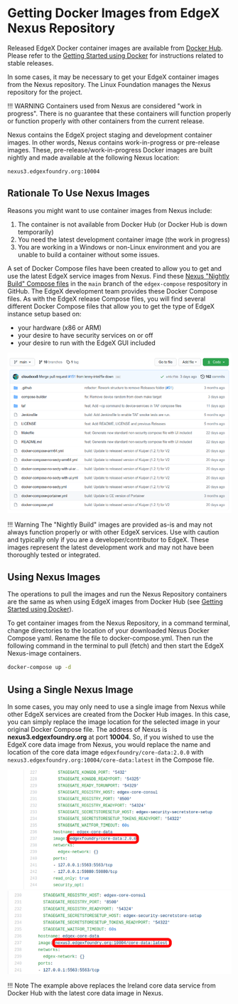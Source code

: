 # Getting Docker Images from EdgeX Nexus Repository

Released EdgeX Docker container images are available from [Docker Hub](https://hub.docker.com/search?q=edgexfoundry&type=image).
Please refer to the [Getting Started using Docker](./Ch-GettingStartedDockerUsers.md) for instructions related to stable releases.

In some cases, it may be necessary to get your EdgeX container images from the Nexus repository.  The Linux Foundation manages the Nexus repository for the project.

!!! WARNING
    Containers used from Nexus are considered "work in progress". There is no guarantee
    that these containers will function properly or function properly with
    other containers from the current release.

Nexus contains the EdgeX project staging and development container images. In other words, Nexus contains work-in-progress or pre-release images.  These, pre-release/work-in-progress Docker images are built nightly and made available at the following Nexus location:

```
nexus3.edgexfoundry.org:10004
```

## Rationale To Use Nexus Images

Reasons you might want to use container images from Nexus include:

1.  The container is not available from Docker Hub (or Docker Hub is down temporarily)
2.  You need the latest development container image (the work in progress)
3.  You are working in a Windows or non-Linux environment and you are unable to build a container without some issues.

A set of Docker Compose files have been created to allow you to get and use the latest EdgeX service images from Nexus.  Find these [Nexus "Nightly Build" Compose files](https://github.com/edgexfoundry/edgex-compose) in the `main` branch of the `edgex-compose` respository in GitHub.  The EdgeX development team provides these Docker Compose files.  As with the EdgeX release Compose files, you will find several different Docker Compose files that allow you to get the type of EdgeX instance setup based on: 

- your hardware (x86 or ARM)
- your desire to have security services on or off
- your desire to run with the EdgeX GUI included

![image](EdgeX_GettingStartedNexusCompose.png)

!!! Warning
    The "Nightly Build" images are provided as-is and may not always function properly or with other EdgeX services.  Use with caution and typically only if you are a developer/contributor to EdgeX. These images represent the latest development work and may not have been thoroughly tested or integrated.

## Using Nexus Images
The operations to pull the images and run the Nexus Repository containers are the same as when using EdgeX images from Docker Hub (see [Getting Started using Docker](./Ch-GettingStartedDockerUsers.md#run-edgex-foundry)).

To get container images from the Nexus Repository, in a command terminal, change directories to the location of your downloaded Nexus Docker Compose yaml.  Rename the file to docker-compose.yml.  Then run the following command in the terminal to pull (fetch) and then start the EdgeX Nexus-image containers.

``` bash
docker-compose up -d
```

## Using a Single Nexus Image
In some cases, you may only need to use a single image from Nexus while other EdgeX services are created from the Docker Hub images.  In this case, you can simply replace the image location for the selected image in your original Docker Compose file.  The address of Nexus is **nexus3.edgexfoundry.org** at port **10004**.  So, if you wished to use the EdgeX core data image from Nexus, you would replace the name and location of the core data image `edgexfoundry/core-data:2.0.0` with `nexus3.edgexfoundry.org:10004/core-data:latest` in the Compose file.

![image](EdgeX_GettingStartedChangeToNexus.png)
![image](EdgeX_GettingStartedNexusComposeNew.png)

!!! Note
    The example above replaces the Ireland core data service from Docker Hub with the latest core data image in Nexus. 

